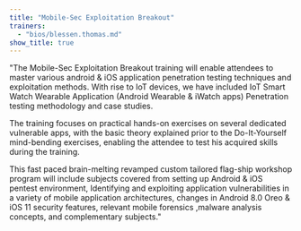 ```yaml
---
title: "Mobile-Sec Exploitation Breakout"
trainers:
  - "bios/blessen.thomas.md"
show_title: true
---
```

"The Mobile-Sec Exploitation Breakout training will enable attendees to master various android & iOS application penetration testing techniques and exploitation methods. With rise to IoT devices, we have included IoT Smart Watch Wearable Application (Android Wearable & iWatch apps) Penetration testing methodology and case studies.

The training focuses on practical hands-on exercises on several dedicated vulnerable apps, with the basic theory explained prior to the Do-It-Yourself mind-bending exercises, enabling the attendee to test his acquired skills during the training.

This fast paced brain-melting revamped custom tailored flag-ship workshop program will include subjects covered from setting up Android & iOS pentest environment, Identifying and exploiting application vulnerabilities in a variety of mobile application architectures, changes in Android 8.0 Oreo & iOS 11 security features, relevant mobile forensics ,malware analysis concepts, and complementary subjects."
